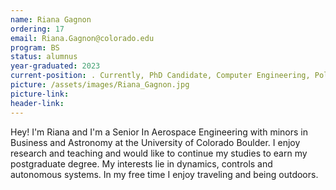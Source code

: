 ```yaml
---
name: Riana Gagnon
ordering: 17
email: Riana.Gagnon@colorado.edu
program: BS
status: alumnus 
year-graduated: 2023 
current-position: . Currently, PhD Candidate, Computer Engineering, Polytechnique Montréal
picture: /assets/images/Riana_Gagnon.jpg 
picture-link: 
header-link:
---
```


Hey! I'm Riana and I'm a Senior In Aerospace Engineering with minors in Business and Astronomy at the University of Colorado Boulder. I enjoy research and teaching and would like to continue my studies to earn my postgraduate degree. My interests lie in dynamics, controls and autonomous systems. In my free time I enjoy traveling and being outdoors.
